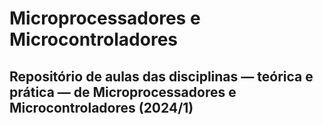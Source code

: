 # Microprocessadores e Microcontroladores

## Repositório de aulas das disciplinas — teórica e prática — de Microprocessadores e Microcontroladores (2024/1)

